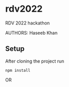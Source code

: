 # rdv2022
RDV 2022 hackathon

AUTHORS: Haseeb Khan

## Setup
After cloning the project run 
```
npm install
```
OR
